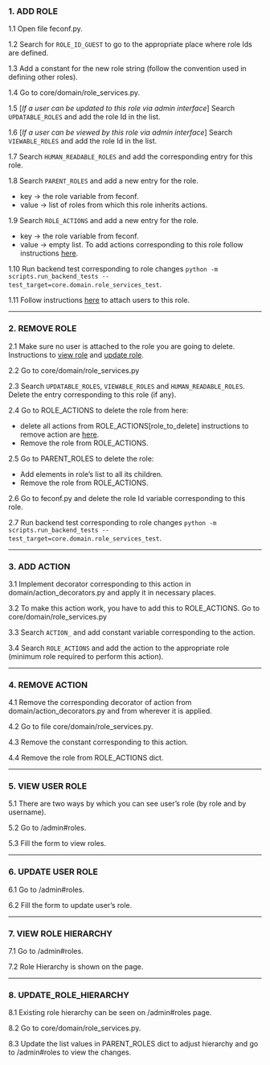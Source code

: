 
### 1. ADD ROLE
1.1 Open file feconf.py.

1.2 Search for `ROLE_ID_GUEST` to go to the appropriate place where role Ids are defined.

1.3 Add a constant for the new role string (follow the convention used in defining other roles).

1.4 Go to core/domain/role_services.py.

1.5 [_If a user can be updated to this role via admin interface_] Search `UPDATABLE_ROLES` and add the role Id in the list.

1.6 [_If a user can be viewed by this role via admin interface_] Search `VIEWABLE_ROLES` and add the role Id in the list.

1.7 Search `HUMAN_READABLE_ROLES` and add the corresponding entry for this role.

1.8 Search `PARENT_ROLES` and add a new entry for the role.
- key -> the role variable from feconf.
- value -> list of roles from which this role inherits actions.

1.9 Search `ROLE_ACTIONS` and add a new entry for the role.
- key -> the role variable from feconf.
- value -> empty list.
To add actions corresponding to this role follow instructions [here](#add_action).

1.10 Run backend test corresponding to role changes `python -m scripts.run_backend_tests --test_target=core.domain.role_services_test`.

1.11 Follow instructions [here](#update_user_role) to attach users to this role.


***

### 2. REMOVE ROLE
2.1 Make sure no user is attached to the role you are going to delete. Instructions to [view role](#view_user_role) and [update role](#update_user_role).

2.2 Go to core/domain/role_services.py

2.3 Search `UPDATABLE_ROLES`, `VIEWABLE_ROLES` and `HUMAN_READABLE_ROLES`. Delete the entry corresponding to this role (if any).

2.4 Go to ROLE_ACTIONS to delete the role from here:
- delete all actions from ROLE_ACTIONS[role_to_delete] instructions to remove action are [here](#remove_action).
- Remove the role from ROLE_ACTIONS.

2.5 Go to PARENT_ROLES to delete the role:
- Add elements in role’s list to all its children.
- Remove the role from ROLE_ACTIONS.

2.6 Go to feconf.py and delete the role Id variable corresponding to this role.

2.7 Run backend test corresponding to role changes `python -m scripts.run_backend_tests --test_target=core.domain.role_services_test`.

***

### 3. <a name="add_action"></a> ADD ACTION
3.1 Implement decorator corresponding to this action in domain/action_decorators.py and apply it in necessary places.

3.2 To make this action work, you have to add this to ROLE_ACTIONS. Go to core/domain/role_services.py

3.3 Search `ACTION_` and add constant variable corresponding to the action.

3.4 Search `ROLE_ACTIONS` and add the action to the appropriate role (minimum role required to perform this action).

***

### 4. <a name="remove_action"></a> REMOVE ACTION
4.1 Remove the corresponding decorator of action from domain/action_decorators.py and from wherever it is applied.

4.2 Go to file core/domain/role_services.py.

4.3 Remove the constant corresponding to this action.

4.4 Remove the role from ROLE_ACTIONS dict.

***

### 5. <a name="view_user_role"></a> VIEW USER ROLE
5.1 There are two ways by which you can see user’s role (by role and by username).

5.2 Go to /admin#roles.

5.3 Fill the form to view roles.

***

### 6. <a name="update_user_role"></a> UPDATE USER ROLE
6.1 Go to /admin#roles.

6.2 Fill the form to update user’s role.

***

### 7. VIEW ROLE HIERARCHY
7.1 Go to /admin#roles.

7.2 Role Hierarchy is shown on the page.

***

### 8. UPDATE_ROLE_HIERARCHY
8.1 Existing role hierarchy can be seen on /admin#roles page.

8.2 Go to core/domain/role_services.py.

8.3 Update the list values in PARENT_ROLES dict to adjust hierarchy and go to /admin#roles to view the changes.
